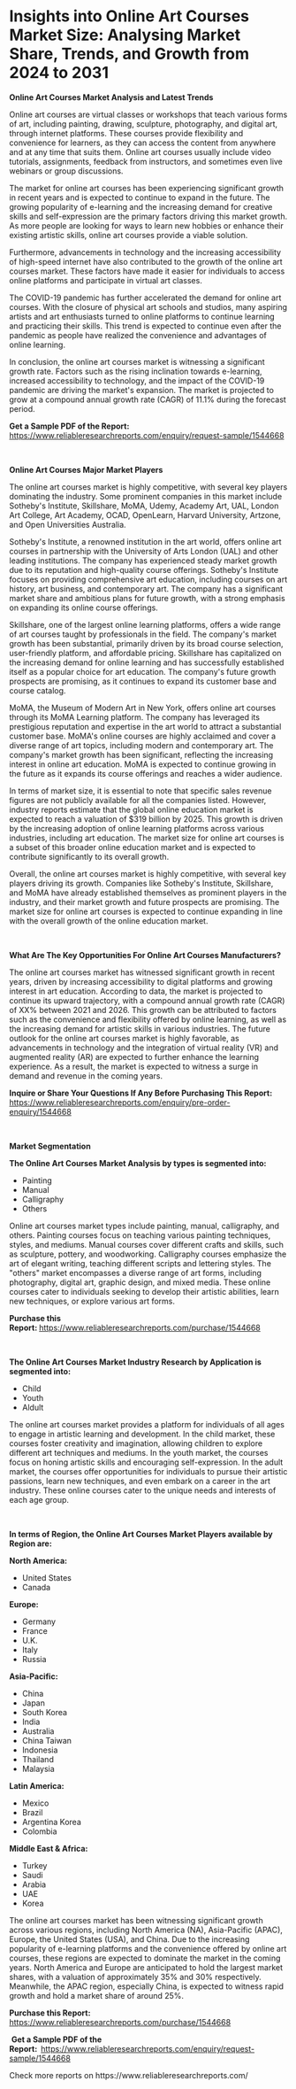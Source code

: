 <p><h1>Insights into Online Art Courses Market Size: Analysing Market Share, Trends, and Growth from 2024 to 2031</h1></p><p><strong>Online Art Courses Market Analysis and Latest Trends</strong></p>
<p><p>Online art courses are virtual classes or workshops that teach various forms of art, including painting, drawing, sculpture, photography, and digital art, through internet platforms. These courses provide flexibility and convenience for learners, as they can access the content from anywhere and at any time that suits them. Online art courses usually include video tutorials, assignments, feedback from instructors, and sometimes even live webinars or group discussions.</p><p>The market for online art courses has been experiencing significant growth in recent years and is expected to continue to expand in the future. The growing popularity of e-learning and the increasing demand for creative skills and self-expression are the primary factors driving this market growth. As more people are looking for ways to learn new hobbies or enhance their existing artistic skills, online art courses provide a viable solution.</p><p>Furthermore, advancements in technology and the increasing accessibility of high-speed internet have also contributed to the growth of the online art courses market. These factors have made it easier for individuals to access online platforms and participate in virtual art classes.</p><p>The COVID-19 pandemic has further accelerated the demand for online art courses. With the closure of physical art schools and studios, many aspiring artists and art enthusiasts turned to online platforms to continue learning and practicing their skills. This trend is expected to continue even after the pandemic as people have realized the convenience and advantages of online learning.</p><p>In conclusion, the online art courses market is witnessing a significant growth rate. Factors such as the rising inclination towards e-learning, increased accessibility to technology, and the impact of the COVID-19 pandemic are driving the market's expansion. The market is projected to grow at a compound annual growth rate (CAGR) of 11.1% during the forecast period.</p></p>
<p><strong>Get a Sample PDF of the Report:&nbsp;</strong> <a href="https://www.reliableresearchreports.com/enquiry/request-sample/1544668">https://www.reliableresearchreports.com/enquiry/request-sample/1544668</a></p>
<p>&nbsp;</p>
<p><strong>Online Art Courses Major Market Players</strong></p>
<p><p>The online art courses market is highly competitive, with several key players dominating the industry. Some prominent companies in this market include Sotheby's Institute, Skillshare, MoMA, Udemy, Academy Art, UAL, London Art College, Art Academy, OCAD, OpenLearn, Harvard University, Artzone, and Open Universities Australia.</p><p>Sotheby's Institute, a renowned institution in the art world, offers online art courses in partnership with the University of Arts London (UAL) and other leading institutions. The company has experienced steady market growth due to its reputation and high-quality course offerings. Sotheby's Institute focuses on providing comprehensive art education, including courses on art history, art business, and contemporary art. The company has a significant market share and ambitious plans for future growth, with a strong emphasis on expanding its online course offerings.</p><p>Skillshare, one of the largest online learning platforms, offers a wide range of art courses taught by professionals in the field. The company's market growth has been substantial, primarily driven by its broad course selection, user-friendly platform, and affordable pricing. Skillshare has capitalized on the increasing demand for online learning and has successfully established itself as a popular choice for art education. The company's future growth prospects are promising, as it continues to expand its customer base and course catalog.</p><p>MoMA, the Museum of Modern Art in New York, offers online art courses through its MoMA Learning platform. The company has leveraged its prestigious reputation and expertise in the art world to attract a substantial customer base. MoMA's online courses are highly acclaimed and cover a diverse range of art topics, including modern and contemporary art. The company's market growth has been significant, reflecting the increasing interest in online art education. MoMA is expected to continue growing in the future as it expands its course offerings and reaches a wider audience.</p><p>In terms of market size, it is essential to note that specific sales revenue figures are not publicly available for all the companies listed. However, industry reports estimate that the global online education market is expected to reach a valuation of $319 billion by 2025. This growth is driven by the increasing adoption of online learning platforms across various industries, including art education. The market size for online art courses is a subset of this broader online education market and is expected to contribute significantly to its overall growth.</p><p>Overall, the online art courses market is highly competitive, with several key players driving its growth. Companies like Sotheby's Institute, Skillshare, and MoMA have already established themselves as prominent players in the industry, and their market growth and future prospects are promising. The market size for online art courses is expected to continue expanding in line with the overall growth of the online education market.</p></p>
<p>&nbsp;</p>
<p><strong>What Are The Key Opportunities For Online Art Courses Manufacturers?</strong></p>
<p><p>The online art courses market has witnessed significant growth in recent years, driven by increasing accessibility to digital platforms and growing interest in art education. According to data, the market is projected to continue its upward trajectory, with a compound annual growth rate (CAGR) of XX% between 2021 and 2026. This growth can be attributed to factors such as the convenience and flexibility offered by online learning, as well as the increasing demand for artistic skills in various industries. The future outlook for the online art courses market is highly favorable, as advancements in technology and the integration of virtual reality (VR) and augmented reality (AR) are expected to further enhance the learning experience. As a result, the market is expected to witness a surge in demand and revenue in the coming years.</p></p>
<p><strong>Inquire or Share Your Questions If Any Before Purchasing This Report:</strong> <a href="https://www.reliableresearchreports.com/enquiry/pre-order-enquiry/1544668">https://www.reliableresearchreports.com/enquiry/pre-order-enquiry/1544668</a></p>
<p>&nbsp;</p>
<p><strong>Market Segmentation</strong></p>
<p><strong>The Online Art Courses Market Analysis by types is segmented into:</strong></p>
<p><ul><li>Painting</li><li>Manual</li><li>Calligraphy</li><li>Others</li></ul></p>
<p><p>Online art courses market types include painting, manual, calligraphy, and others. Painting courses focus on teaching various painting techniques, styles, and mediums. Manual courses cover different crafts and skills, such as sculpture, pottery, and woodworking. Calligraphy courses emphasize the art of elegant writing, teaching different scripts and lettering styles. The "others" market encompasses a diverse range of art forms, including photography, digital art, graphic design, and mixed media. These online courses cater to individuals seeking to develop their artistic abilities, learn new techniques, or explore various art forms.</p></p>
<p><strong>Purchase this Report:&nbsp;</strong><a href="https://www.reliableresearchreports.com/purchase/1544668">https://www.reliableresearchreports.com/purchase/1544668</a></p>
<p>&nbsp;</p>
<p><strong>The Online Art Courses Market Industry Research by Application is segmented into:</strong></p>
<p><ul><li>Child</li><li>Youth</li><li>Aldult</li></ul></p>
<p><p>The online art courses market provides a platform for individuals of all ages to engage in artistic learning and development. In the child market, these courses foster creativity and imagination, allowing children to explore different art techniques and mediums. In the youth market, the courses focus on honing artistic skills and encouraging self-expression. In the adult market, the courses offer opportunities for individuals to pursue their artistic passions, learn new techniques, and even embark on a career in the art industry. These online courses cater to the unique needs and interests of each age group.</p></p>
<p>&nbsp;</p>
<p><strong>In terms of Region, the Online Art Courses Market Players available by Region are:</strong></p>
<p>
    <p> <strong> North America: </strong>
        <ul>
            <li>United States</li>
            <li>Canada</li>
        </ul>
        </p> 
    <p> <strong> Europe: </strong>
        <ul>
            <li>Germany</li>
            <li>France</li>
            <li>U.K.</li>
            <li>Italy</li>
            <li>Russia</li>
        </ul>
        </p> 
    <p> <strong> Asia-Pacific: </strong>
        <ul>
            <li>China</li>
            <li>Japan</li>
            <li>South Korea</li>
            <li>India</li>
            <li>Australia</li>
            <li>China Taiwan</li>
            <li>Indonesia</li>
            <li>Thailand</li>
            <li>Malaysia</li>
        </ul>
        </p> 
    <p> <strong> Latin America: </strong>
        <ul>
            <li>Mexico</li>
            <li>Brazil</li>
            <li>Argentina Korea</li>
            <li>Colombia</li>
        </ul>
        </p> 
    <p> <strong> Middle East & Africa: </strong>
        <ul>
            <li>Turkey</li>
            <li>Saudi</li>
            <li>Arabia</li>
            <li>UAE</li>
            <li>Korea</li>
        </ul>
    </p>
    </p>
<p><p>The online art courses market has been witnessing significant growth across various regions, including North America (NA), Asia-Pacific (APAC), Europe, the United States (USA), and China. Due to the increasing popularity of e-learning platforms and the convenience offered by online art courses, these regions are expected to dominate the market in the coming years. North America and Europe are anticipated to hold the largest market shares, with a valuation of approximately 35% and 30% respectively. Meanwhile, the APAC region, especially China, is expected to witness rapid growth and hold a market share of around 25%.</p></p>
<p><strong>Purchase this Report: </strong><a href="https://www.reliableresearchreports.com/purchase/1544668">https://www.reliableresearchreports.com/purchase/1544668</a></p>
<p>&nbsp;<strong>Get a Sample PDF of the Report:&nbsp;&nbsp;</strong><a href="https://www.reliableresearchreports.com/enquiry/request-sample/1544668">https://www.reliableresearchreports.com/enquiry/request-sample/1544668</a></p>
<p><strong></strong></p>
<p>Check more reports on https://www.reliableresearchreports.com/</p>